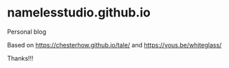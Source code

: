 # namelesstudio.github.io
Personal blog

Based on https://chesterhow.github.io/tale/ and https://yous.be/whiteglass/

Thanks!!!

